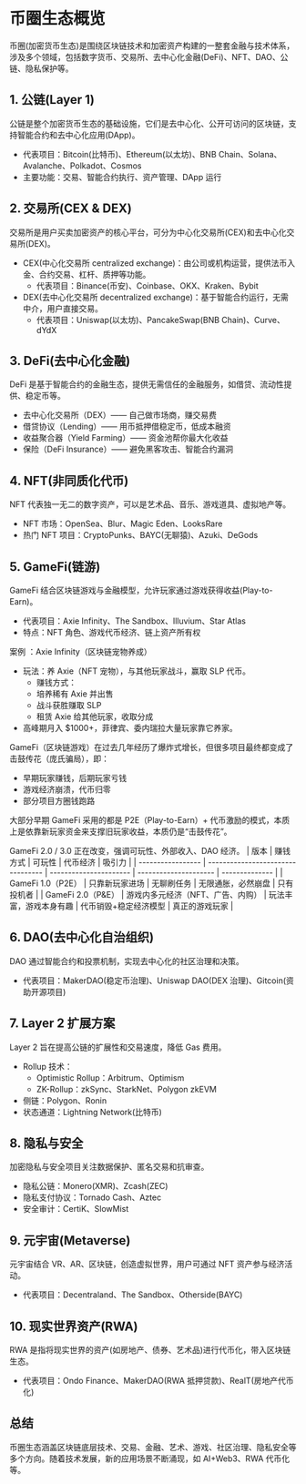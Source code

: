 # 币圈生态概览

币圈(加密货币生态)是围绕区块链技术和加密资产构建的一整套金融与技术体系，涉及多个领域，包括数字货币、交易所、去中心化金融(DeFi)、NFT、DAO、公链、隐私保护等。

## 1. 公链(Layer 1)

公链是整个加密货币生态的基础设施，它们是去中心化、公开可访问的区块链，支持智能合约和去中心化应用(DApp)。

- 代表项目：Bitcoin(比特币)、Ethereum(以太坊)、BNB Chain、Solana、Avalanche、Polkadot、Cosmos
- 主要功能：交易、智能合约执行、资产管理、DApp 运行

## 2. 交易所(CEX & DEX)

交易所是用户买卖加密资产的核心平台，可分为中心化交易所(CEX)和去中心化交易所(DEX)。

- CEX(中心化交易所 centralized exchange)：由公司或机构运营，提供法币入金、合约交易、杠杆、质押等功能。
  - 代表项目：Binance(币安)、Coinbase、OKX、Kraken、Bybit
- DEX(去中心化交易所 decentralized exchange)：基于智能合约运行，无需中介，用户直接交易。
  - 代表项目：Uniswap(以太坊)、PancakeSwap(BNB Chain)、Curve、dYdX

## 3. DeFi(去中心化金融)

DeFi 是基于智能合约的金融生态，提供无需信任的金融服务，如借贷、流动性提供、稳定币等。

- 去中心化交易所（DEX）—— 自己做市场商，赚交易费
- 借贷协议（Lending）—— 用币抵押借稳定币，低成本融资
- 收益聚合器（Yield Farming）—— 资金池帮你最大化收益
- 保险（DeFi Insurance）—— 避免黑客攻击、智能合约漏洞

## 4. NFT(非同质化代币)

NFT 代表独一无二的数字资产，可以是艺术品、音乐、游戏道具、虚拟地产等。

- NFT 市场：OpenSea、Blur、Magic Eden、LooksRare
- 热门 NFT 项目：CryptoPunks、BAYC(无聊猿)、Azuki、DeGods

## 5. GameFi(链游)

GameFi 结合区块链游戏与金融模型，允许玩家通过游戏获得收益(Play-to-Earn)。

- 代表项目：Axie Infinity、The Sandbox、Illuvium、Star Atlas
- 特点：NFT 角色、游戏代币经济、链上资产所有权

案例 ：Axie Infinity（区块链宠物养成）

- 玩法：养 Axie（NFT 宠物），与其他玩家战斗，赢取 SLP 代币。
  - 赚钱方式：
  - 培养稀有 Axie 并出售
  - 战斗获胜赚取 SLP
  - 租赁 Axie 给其他玩家，收取分成
- 高峰期月入 $1000+，菲律宾、委内瑞拉大量玩家靠它养家。

GameFi（区块链游戏）在过去几年经历了爆炸式增长，但很多项目最终都变成了击鼓传花（庞氏骗局），即：

- 早期玩家赚钱，后期玩家亏钱
- 游戏经济崩溃，代币归零
- 部分项目方圈钱跑路

大部分早期 GameFi 采用的都是 P2E（Play-to-Earn）+ 代币激励的模式，本质上是依靠新玩家资金来支撑旧玩家收益，本质仍是“击鼓传花”。

GameFi 2.0 / 3.0 正在改变，强调可玩性、外部收入、DAO 经济。
| 版本 | 赚钱方式 | 可玩性 | 代币经济 | 吸引力 |
| ----------------- | --------------------------------- | ---------------------- | --------------------- | -------------- |
| GameFi 1.0（P2E） | 只靠新玩家进场 | 无聊刷任务 | 无限通胀，必然崩盘 | 只有投机者 |
| GameFi 2.0（P&E） | 游戏内多元经济（NFT、广告、内购） | 玩法丰富，游戏本身有趣 | 代币销毁+稳定经济模型 | 真正的游戏玩家 |

## 6. DAO(去中心化自治组织)

DAO 通过智能合约和投票机制，实现去中心化的社区治理和决策。

- 代表项目：MakerDAO(稳定币治理)、Uniswap DAO(DEX 治理)、Gitcoin(资助开源项目)

## 7. Layer 2 扩展方案

Layer 2 旨在提高公链的扩展性和交易速度，降低 Gas 费用。

- Rollup 技术：
  - Optimistic Rollup：Arbitrum、Optimism
  - ZK-Rollup：zkSync、StarkNet、Polygon zkEVM
- 侧链：Polygon、Ronin
- 状态通道：Lightning Network(比特币)

## 8. 隐私与安全

加密隐私与安全项目关注数据保护、匿名交易和抗审查。

- 隐私公链：Monero(XMR)、Zcash(ZEC)
- 隐私支付协议：Tornado Cash、Aztec
- 安全审计：CertiK、SlowMist

## 9. 元宇宙(Metaverse)

元宇宙结合 VR、AR、区块链，创造虚拟世界，用户可通过 NFT 资产参与经济活动。

- 代表项目：Decentraland、The Sandbox、Otherside(BAYC)

## 10. 现实世界资产(RWA)

RWA 是指将现实世界的资产(如房地产、债券、艺术品)进行代币化，带入区块链生态。

- 代表项目：Ondo Finance、MakerDAO(RWA 抵押贷款)、RealT(房地产代币化)

## 总结

币圈生态涵盖区块链底层技术、交易、金融、艺术、游戏、社区治理、隐私安全等多个方向。随着技术发展，新的应用场景不断涌现，如 AI+Web3、RWA 代币化等。
